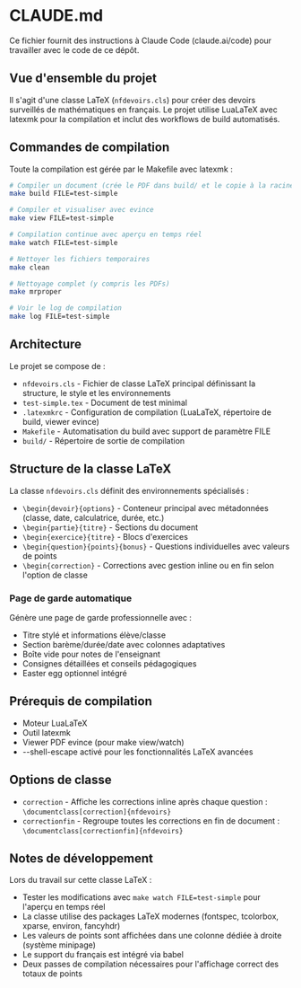 # CLAUDE.md

Ce fichier fournit des instructions à Claude Code (claude.ai/code) pour travailler avec le code de ce dépôt.

## Vue d'ensemble du projet

Il s'agit d'une classe LaTeX (`nfdevoirs.cls`) pour créer des devoirs surveillés de mathématiques en français. Le projet utilise LuaLaTeX avec latexmk pour la compilation et inclut des workflows de build automatisés.

## Commandes de compilation

Toute la compilation est gérée par le Makefile avec latexmk :

```bash
# Compiler un document (crée le PDF dans build/ et le copie à la racine)
make build FILE=test-simple

# Compiler et visualiser avec evince
make view FILE=test-simple

# Compilation continue avec aperçu en temps réel
make watch FILE=test-simple

# Nettoyer les fichiers temporaires
make clean

# Nettoyage complet (y compris les PDFs)
make mrproper

# Voir le log de compilation
make log FILE=test-simple
```

## Architecture

Le projet se compose de :

- `nfdevoirs.cls` - Fichier de classe LaTeX principal définissant la structure, le style et les environnements
- `test-simple.tex` - Document de test minimal
- `.latexmkrc` - Configuration de compilation (LuaLaTeX, répertoire de build, viewer evince)
- `Makefile` - Automatisation du build avec support de paramètre FILE
- `build/` - Répertoire de sortie de compilation

## Structure de la classe LaTeX

La classe `nfdevoirs.cls` définit des environnements spécialisés :

- `\begin{devoir}{options}` - Conteneur principal avec métadonnées (classe, date, calculatrice, durée, etc.)
- `\begin{partie}{titre}` - Sections du document
- `\begin{exercice}{titre}` - Blocs d'exercices
- `\begin{question}{points}{bonus}` - Questions individuelles avec valeurs de points
- `\begin{correction}` - Corrections avec gestion inline ou en fin selon l'option de classe

### Page de garde automatique

Génère une page de garde professionnelle avec :
- Titre stylé et informations élève/classe
- Section barème/durée/date avec colonnes adaptatives
- Boîte vide pour notes de l'enseignant
- Consignes détaillées et conseils pédagogiques
- Easter egg optionnel intégré

## Prérequis de compilation

- Moteur LuaLaTeX
- Outil latexmk
- Viewer PDF evince (pour make view/watch)
- --shell-escape activé pour les fonctionnalités LaTeX avancées

## Options de classe

- `correction` - Affiche les corrections inline après chaque question : `\documentclass[correction]{nfdevoirs}`
- `correctionfin` - Regroupe toutes les corrections en fin de document : `\documentclass[correctionfin]{nfdevoirs}`

## Notes de développement

Lors du travail sur cette classe LaTeX :
- Tester les modifications avec `make watch FILE=test-simple` pour l'aperçu en temps réel
- La classe utilise des packages LaTeX modernes (fontspec, tcolorbox, xparse, environ, fancyhdr)
- Les valeurs de points sont affichées dans une colonne dédiée à droite (système minipage)
- Le support du français est intégré via babel
- Deux passes de compilation nécessaires pour l'affichage correct des totaux de points